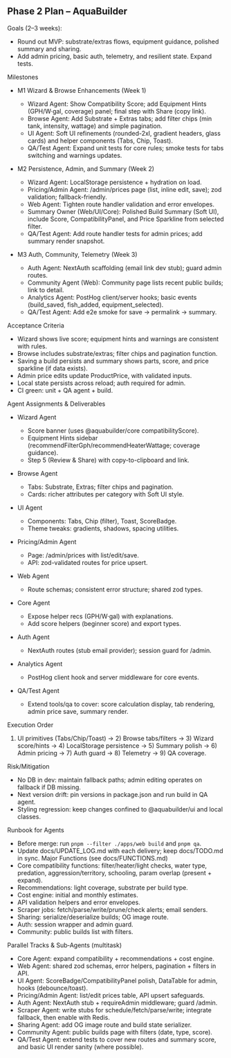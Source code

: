 ## Phase 2 Plan – AquaBuilder

Goals (2–3 weeks):
- Round out MVP: substrate/extras flows, equipment guidance, polished summary and sharing.
- Add admin pricing, basic auth, telemetry, and resilient state. Expand tests.

Milestones
- M1 Wizard & Browse Enhancements (Week 1)
  - Wizard Agent: Show Compatibility Score; add Equipment Hints (GPH/W·gal, coverage) panel; final step with Share (copy link).
  - Browse Agent: Add Substrate + Extras tabs; add filter chips (min tank, intensity, wattage) and simple pagination.
  - UI Agent: Soft UI refinements (rounded-2xl, gradient headers, glass cards) and helper components (Tabs, Chip, Toast).
  - QA/Test Agent: Expand unit tests for core rules; smoke tests for tabs switching and warnings updates.

- M2 Persistence, Admin, and Summary (Week 2)
  - Wizard Agent: LocalStorage persistence + hydration on load.
  - Pricing/Admin Agent: /admin/prices page (list, inline edit, save); zod validation; fallback-friendly.
  - Web Agent: Tighten route handler validation and error envelopes.
  - Summary Owner (Web/UI/Core): Polished Build Summary (Soft UI), include Score, CompatibilityPanel, and Price Sparkline from selected filter.
  - QA/Test Agent: Add route handler tests for admin prices; add summary render snapshot.

- M3 Auth, Community, Telemetry (Week 3)
  - Auth Agent: NextAuth scaffolding (email link dev stub); guard admin routes.
  - Community Agent (Web): Community page lists recent public builds; link to detail.
  - Analytics Agent: PostHog client/server hooks; basic events (build_saved, fish_added, equipment_selected).
  - QA/Test Agent: Add e2e smoke for save -> permalink -> summary.

Acceptance Criteria
- Wizard shows live score; equipment hints and warnings are consistent with rules.
- Browse includes substrate/extras; filter chips and pagination function.
- Saving a build persists and summary shows parts, score, and price sparkline (if data exists).
- Admin price edits update ProductPrice, with validated inputs.
- Local state persists across reload; auth required for admin.
- CI green: unit + QA agent + build.

Agent Assignments & Deliverables
- Wizard Agent
  - Score banner (uses @aquabuilder/core compatibilityScore).
  - Equipment Hints sidebar (recommendFilterGph/recommendHeaterWattage; coverage guidance).
  - Step 5 (Review & Share) with copy-to-clipboard and link.

- Browse Agent
  - Tabs: Substrate, Extras; filter chips and pagination.
  - Cards: richer attributes per category with Soft UI style.

- UI Agent
  - Components: Tabs, Chip (filter), Toast, ScoreBadge.
  - Theme tweaks: gradients, shadows, spacing utilities.

- Pricing/Admin Agent
  - Page: /admin/prices with list/edit/save.
  - API: zod-validated routes for price upsert.

- Web Agent
  - Route schemas; consistent error structure; shared zod types.

- Core Agent
  - Expose helper recs (GPH/W·gal) with explanations.
  - Add score helpers (beginner score) and export types.

- Auth Agent
  - NextAuth routes (stub email provider); session guard for /admin.

- Analytics Agent
  - PostHog client hook and server middleware for core events.

- QA/Test Agent
  - Extend tools/qa to cover: score calculation display, tab rendering, admin price save, summary render.

Execution Order
1) UI primitives (Tabs/Chip/Toast) → 2) Browse tabs/filters → 3) Wizard score/hints → 4) LocalStorage persistence → 5) Summary polish → 6) Admin pricing → 7) Auth guard → 8) Telemetry → 9) QA coverage.

Risk/Mitigation
- No DB in dev: maintain fallback paths; admin editing operates on fallback if DB missing.
- Next version drift: pin versions in package.json and run build in QA agent.
- Styling regression: keep changes confined to @aquabuilder/ui and local classes.

Runbook for Agents
- Before merge: run `pnpm --filter ./apps/web build` and `pnpm qa`.
- Update docs/UPDATE_LOG.md with each delivery; keep docs/TODO.md in sync.
Major Functions (see docs/FUNCTIONS.md)
- Core compatibility functions: filter/heater/light checks, water type, predation, aggression/territory, schooling, param overlap (present + expand).
- Recommendations: light coverage, substrate per build type.
- Cost engine: initial and monthly estimates.
- API validation helpers and error envelopes.
- Scraper jobs: fetch/parse/write/prune/check alerts; email senders.
- Sharing: serialize/deserialize builds; OG image route.
- Auth: session wrapper and admin guard.
- Community: public builds list with filters.

Parallel Tracks & Sub‑Agents (multitask)
- Core Agent: expand compatibility + recommendations + cost engine.
- Web Agent: shared zod schemas, error helpers, pagination + filters in API.
- UI Agent: ScoreBadge/CompatibilityPanel polish, DataTable for admin, hooks (debounce/toast).
- Pricing/Admin Agent: list/edit prices table, API upsert safeguards.
- Auth Agent: NextAuth stub + requireAdmin middleware; guard /admin.
- Scraper Agent: write stubs for schedule/fetch/parse/write; integrate fallback, then enable with Redis.
- Sharing Agent: add OG image route and build state serializer.
- Community Agent: public builds page with filters (date, type, score).
- QA/Test Agent: extend tests to cover new routes and summary score, and basic UI render sanity (where possible).

